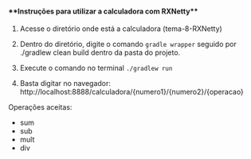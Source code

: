 <h4>**Instruções para utilizar a calculadora com RXNetty**</h4>

1. Acesse o diretório onde está a calculadora (tema-8-RXNetty)

2. Dentro do diretório, digite o comando `gradle wrapper` seguido por ./gradlew clean build dentro da pasta do projeto.

3. Execute o comando no terminal ```./gradlew run```

4. Basta digitar no navegador: http://localhost:8888/calculadora/{numero1}/{numero2}/{operacao}

Operações aceitas:
* sum
* sub
* mult
* div
